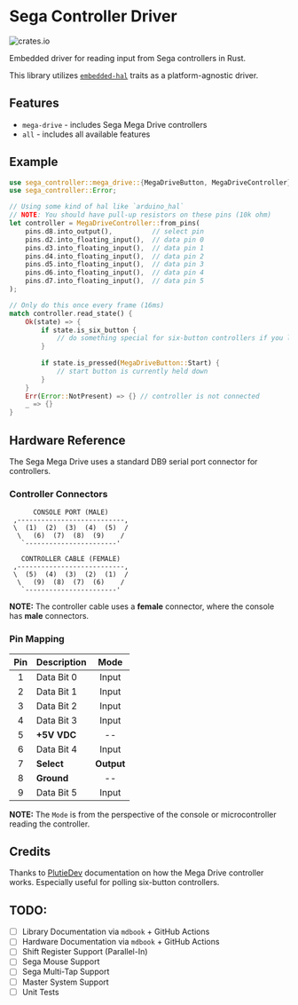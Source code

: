 # Sega Controller Driver
![crates.io](https://img.shields.io/crates/v/sega-controller.svg)

Embedded driver for reading input from Sega controllers in Rust.

This library utilizes [`embedded-hal`](https://github.com/rust-embedded/embedded-hal) traits as a platform-agnostic driver.

## Features

- `mega-drive` - includes Sega Mega Drive controllers
- `all` - includes all available features

## Example

```rust
use sega_controller::mega_drive::{MegaDriveButton, MegaDriveController};
use sega_controller::Error;

// Using some kind of hal like `arduino_hal`
// NOTE: You should have pull-up resistors on these pins (10k ohm)
let controller = MegaDriveController::from_pins(
    pins.d8.into_output(),          // select pin
    pins.d2.into_floating_input(),  // data pin 0
    pins.d3.into_floating_input(),  // data pin 1
    pins.d4.into_floating_input(),  // data pin 2
    pins.d5.into_floating_input(),  // data pin 3
    pins.d6.into_floating_input(),  // data pin 4
    pins.d7.into_floating_input(),  // data pin 5
);

// Only do this once every frame (16ms)
match controller.read_state() {
    Ok(state) => {
        if state.is_six_button {
            // do something special for six-button controllers if you like
        }
        
        if state.is_pressed(MegaDriveButton::Start) {
            // start button is currently held down
        }
    }
    Err(Error::NotPresent) => {} // controller is not connected
    _ => {}
}

```

## Hardware Reference

The Sega Mega Drive uses a standard DB9 serial port connector for controllers.

### Controller Connectors

```
      CONSOLE PORT (MALE)
 ,---------------------------,
 \  (1)  (2)  (3)  (4)  (5)  /
  \   (6)  (7)  (8)  (9)    /
   `-----------------------'

   CONTROLLER CABLE (FEMALE)
 ,---------------------------,
 \  (5)  (4)  (3)  (2)  (1)  /
  \   (9)  (8)  (7)  (6)    /
   `-----------------------'
```

**NOTE:** The controller cable uses a **female** connector, where the console has **male** connectors.

### Pin Mapping

| Pin | Description |    Mode    |
|:---:|:------------|:----------:|
|  1  | Data Bit 0  |   Input    |
|  2  | Data Bit 1  |   Input    | 
|  3  | Data Bit 2  |   Input    | 
|  4  | Data Bit 3  |   Input    | 
|  5  | **+5V VDC** |     --     | 
|  6  | Data Bit 4  |   Input    | 
|  7  | **Select**  | **Output** |
|  8  | **Ground**  |     --     | 
|  9  | Data Bit 5  |   Input    |

**NOTE:** The `Mode` is from the perspective of the console or microcontroller reading the controller.

## Credits

Thanks to [PlutieDev](https://plutiedev.com/controllers) documentation on how the Mega Drive controller works.
Especially useful for polling six-button controllers.

## TODO:

- [ ] Library Documentation via `mdbook` + GitHub Actions
- [ ] Hardware Documentation via `mdbook` + GitHub Actions
- [ ] Shift Register Support (Parallel-In)
- [ ] Sega Mouse Support
- [ ] Sega Multi-Tap Support
- [ ] Master System Support
- [ ] Unit Tests